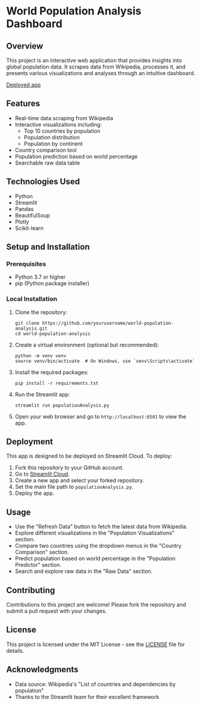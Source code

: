 # World Population Analysis Dashboard

## Overview
This project is an interactive web application that provides insights into global population data. It scrapes data from Wikipedia, processes it, and presents various visualizations and analyses through an intuitive dashboard.

[Deployed app](https://worldpopulationdashboard.streamlit.app/)

## Features
- Real-time data scraping from Wikipedia
- Interactive visualizations including:
  - Top 10 countries by population
  - Population distribution
  - Population by continent
- Country comparison tool
- Population prediction based on world percentage
- Searchable raw data table

## Technologies Used
- Python
- Streamlit
- Pandas
- BeautifulSoup
- Plotly
- Scikit-learn

## Setup and Installation

### Prerequisites
- Python 3.7 or higher
- pip (Python package installer)

### Local Installation
1. Clone the repository:
   ```
   git clone https://github.com/yourusername/world-population-analysis.git
   cd world-population-analysis
   ```

2. Create a virtual environment (optional but recommended):
   ```
   python -m venv venv
   source venv/bin/activate  # On Windows, use `venv\Scripts\activate`
   ```

3. Install the required packages:
   ```
   pip install -r requirements.txt
   ```

4. Run the Streamlit app:
   ```
   streamlit run populationAnalysis.py
   ```

5. Open your web browser and go to `http://localhost:8501` to view the app.

## Deployment
This app is designed to be deployed on Streamlit Cloud. To deploy:

1. Fork this repository to your GitHub account.
2. Go to [Streamlit Cloud](https://streamlit.io/cloud).
3. Create a new app and select your forked repository.
4. Set the main file path to `populationAnalysis.py`.
5. Deploy the app.

## Usage
- Use the "Refresh Data" button to fetch the latest data from Wikipedia.
- Explore different visualizations in the "Population Visualizations" section.
- Compare two countries using the dropdown menus in the "Country Comparison" section.
- Predict population based on world percentage in the "Population Predictor" section.
- Search and explore raw data in the "Raw Data" section.

## Contributing
Contributions to this project are welcome! Please fork the repository and submit a pull request with your changes.

## License
This project is licensed under the MIT License - see the [LICENSE](LICENSE) file for details.

## Acknowledgments
- Data source: Wikipedia's "List of countries and dependencies by population"
- Thanks to the Streamlit team for their excellent framework

